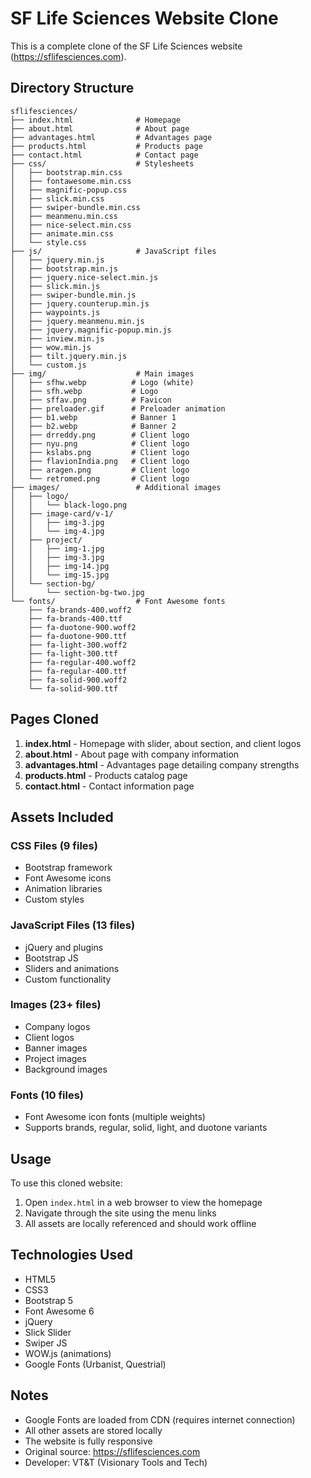# SF Life Sciences Website Clone

This is a complete clone of the SF Life Sciences website (https://sflifesciences.com).

## Directory Structure

```
sflifesciences/
├── index.html              # Homepage
├── about.html              # About page
├── advantages.html         # Advantages page
├── products.html           # Products page
├── contact.html            # Contact page
├── css/                    # Stylesheets
│   ├── bootstrap.min.css
│   ├── fontawesome.min.css
│   ├── magnific-popup.css
│   ├── slick.min.css
│   ├── swiper-bundle.min.css
│   ├── meanmenu.min.css
│   ├── nice-select.min.css
│   ├── animate.min.css
│   └── style.css
├── js/                     # JavaScript files
│   ├── jquery.min.js
│   ├── bootstrap.min.js
│   ├── jquery.nice-select.min.js
│   ├── slick.min.js
│   ├── swiper-bundle.min.js
│   ├── jquery.counterup.min.js
│   ├── waypoints.js
│   ├── jquery.meanmenu.min.js
│   ├── jquery.magnific-popup.min.js
│   ├── inview.min.js
│   ├── wow.min.js
│   ├── tilt.jquery.min.js
│   └── custom.js
├── img/                    # Main images
│   ├── sfhw.webp          # Logo (white)
│   ├── sfh.webp           # Logo
│   ├── sffav.png          # Favicon
│   ├── preloader.gif      # Preloader animation
│   ├── b1.webp            # Banner 1
│   ├── b2.webp            # Banner 2
│   ├── drreddy.png        # Client logo
│   ├── nyu.png            # Client logo
│   ├── kslabs.png         # Client logo
│   ├── flavionIndia.png   # Client logo
│   ├── aragen.png         # Client logo
│   └── retromed.png       # Client logo
├── images/                 # Additional images
│   ├── logo/
│   │   └── black-logo.png
│   ├── image-card/v-1/
│   │   ├── img-3.jpg
│   │   └── img-4.jpg
│   ├── project/
│   │   ├── img-1.jpg
│   │   ├── img-3.jpg
│   │   ├── img-14.jpg
│   │   └── img-15.jpg
│   └── section-bg/
│       └── section-bg-two.jpg
└── fonts/                  # Font Awesome fonts
    ├── fa-brands-400.woff2
    ├── fa-brands-400.ttf
    ├── fa-duotone-900.woff2
    ├── fa-duotone-900.ttf
    ├── fa-light-300.woff2
    ├── fa-light-300.ttf
    ├── fa-regular-400.woff2
    ├── fa-regular-400.ttf
    ├── fa-solid-900.woff2
    └── fa-solid-900.ttf
```

## Pages Cloned

1. **index.html** - Homepage with slider, about section, and client logos
2. **about.html** - About page with company information
3. **advantages.html** - Advantages page detailing company strengths
4. **products.html** - Products catalog page
5. **contact.html** - Contact information page

## Assets Included

### CSS Files (9 files)
- Bootstrap framework
- Font Awesome icons
- Animation libraries
- Custom styles

### JavaScript Files (13 files)
- jQuery and plugins
- Bootstrap JS
- Sliders and animations
- Custom functionality

### Images (23+ files)
- Company logos
- Client logos
- Banner images
- Project images
- Background images

### Fonts (10 files)
- Font Awesome icon fonts (multiple weights)
- Supports brands, regular, solid, light, and duotone variants

## Usage

To use this cloned website:

1. Open `index.html` in a web browser to view the homepage
2. Navigate through the site using the menu links
3. All assets are locally referenced and should work offline

## Technologies Used

- HTML5
- CSS3
- Bootstrap 5
- Font Awesome 6
- jQuery
- Slick Slider
- Swiper JS
- WOW.js (animations)
- Google Fonts (Urbanist, Questrial)

## Notes

- Google Fonts are loaded from CDN (requires internet connection)
- All other assets are stored locally
- The website is fully responsive
- Original source: https://sflifesciences.com
- Developer: VT&T (Visionary Tools and Tech)
